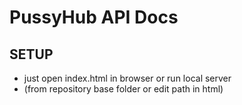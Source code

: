 # PussyHub API Docs
## SETUP
- just open index.html in browser or run local server
- (from repository base folder or edit path in html)